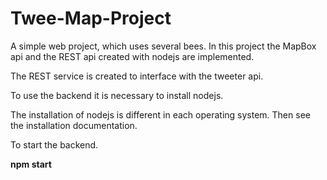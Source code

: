 # Twee-Map-Project
A simple web project, which uses several bees. In this project the MapBox api and the REST api created with nodejs are implemented.

The REST service is created to interface with the tweeter api.

To use the backend it is necessary to install nodejs. 

The installation of nodejs is different in each operating system. Then see the installation documentation.

To start the backend. 

**npm start**
